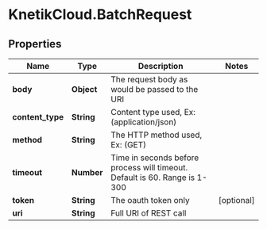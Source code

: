 # KnetikCloud.BatchRequest

## Properties
Name | Type | Description | Notes
------------ | ------------- | ------------- | -------------
**body** | **Object** | The request body as would be passed to the URI | 
**content_type** | **String** | Content type used, Ex:(application/json) | 
**method** | **String** | The HTTP method used, Ex: (GET) | 
**timeout** | **Number** | Time in seconds before process will timeout.  Default is 60.  Range is 1-300 | 
**token** | **String** | The oauth token only | [optional] 
**uri** | **String** | Full URI of REST call | 



